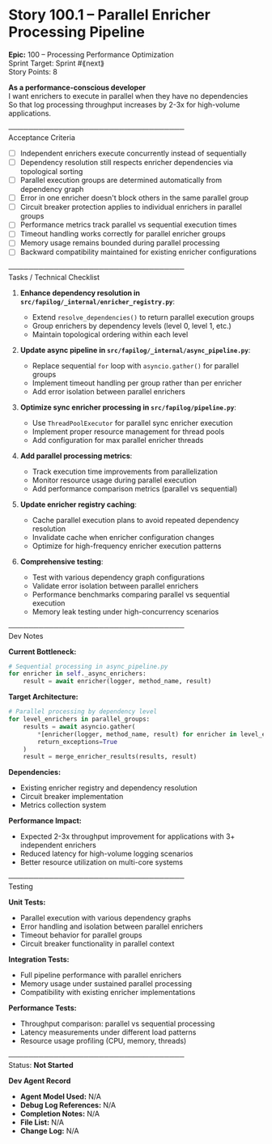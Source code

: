 # Story 100.1 – Parallel Enricher Processing Pipeline

**Epic:** 100 – Processing Performance Optimization  
Sprint Target: Sprint #⟪next⟫  
Story Points: 8

**As a performance-conscious developer**  
I want enrichers to execute in parallel when they have no dependencies  
So that log processing throughput increases by 2-3x for high-volume applications.

───────────────────────────────────  
Acceptance Criteria

- [ ] Independent enrichers execute concurrently instead of sequentially
- [ ] Dependency resolution still respects enricher dependencies via topological sorting
- [ ] Parallel execution groups are determined automatically from dependency graph
- [ ] Error in one enricher doesn't block others in the same parallel group
- [ ] Circuit breaker protection applies to individual enrichers in parallel groups
- [ ] Performance metrics track parallel vs sequential execution times
- [ ] Timeout handling works correctly for parallel enricher groups
- [ ] Memory usage remains bounded during parallel processing
- [ ] Backward compatibility maintained for existing enricher configurations

───────────────────────────────────  
Tasks / Technical Checklist

1. **Enhance dependency resolution in `src/fapilog/_internal/enricher_registry.py`**:

   - Extend `resolve_dependencies()` to return parallel execution groups
   - Group enrichers by dependency levels (level 0, level 1, etc.)
   - Maintain topological ordering within each level

2. **Update async pipeline in `src/fapilog/_internal/async_pipeline.py`**:

   - Replace sequential `for` loop with `asyncio.gather()` for parallel groups
   - Implement timeout handling per group rather than per enricher
   - Add error isolation between parallel enrichers

3. **Optimize sync enricher processing in `src/fapilog/pipeline.py`**:

   - Use `ThreadPoolExecutor` for parallel sync enricher execution
   - Implement proper resource management for thread pools
   - Add configuration for max parallel enricher threads

4. **Add parallel processing metrics**:

   - Track execution time improvements from parallelization
   - Monitor resource usage during parallel execution
   - Add performance comparison metrics (parallel vs sequential)

5. **Update enricher registry caching**:

   - Cache parallel execution plans to avoid repeated dependency resolution
   - Invalidate cache when enricher configuration changes
   - Optimize for high-frequency enricher execution patterns

6. **Comprehensive testing**:

   - Test with various dependency graph configurations
   - Validate error isolation between parallel enrichers
   - Performance benchmarks comparing parallel vs sequential execution
   - Memory leak testing under high-concurrency scenarios

───────────────────────────────────  
Dev Notes

**Current Bottleneck:**
```python
# Sequential processing in async_pipeline.py
for enricher in self._async_enrichers:
    result = await enricher(logger, method_name, result)
```

**Target Architecture:**
```python
# Parallel processing by dependency level
for level_enrichers in parallel_groups:
    results = await asyncio.gather(
        *[enricher(logger, method_name, result) for enricher in level_enrichers],
        return_exceptions=True
    )
    result = merge_enricher_results(results, result)
```

**Dependencies:**
- Existing enricher registry and dependency resolution
- Circuit breaker implementation
- Metrics collection system

**Performance Impact:**
- Expected 2-3x throughput improvement for applications with 3+ independent enrichers
- Reduced latency for high-volume logging scenarios
- Better resource utilization on multi-core systems

───────────────────────────────────  
Testing

**Unit Tests:**
- Parallel execution with various dependency graphs
- Error handling and isolation between parallel enrichers
- Timeout behavior for parallel groups
- Circuit breaker functionality in parallel context

**Integration Tests:**
- Full pipeline performance with parallel enrichers
- Memory usage under sustained parallel processing
- Compatibility with existing enricher implementations

**Performance Tests:**
- Throughput comparison: parallel vs sequential processing
- Latency measurements under different load patterns
- Resource usage profiling (CPU, memory, threads)

───────────────────────────────────  
Status: **Not Started**

**Dev Agent Record**

- **Agent Model Used:** N/A
- **Debug Log References:** N/A  
- **Completion Notes:** N/A
- **File List:** N/A
- **Change Log:** N/A 